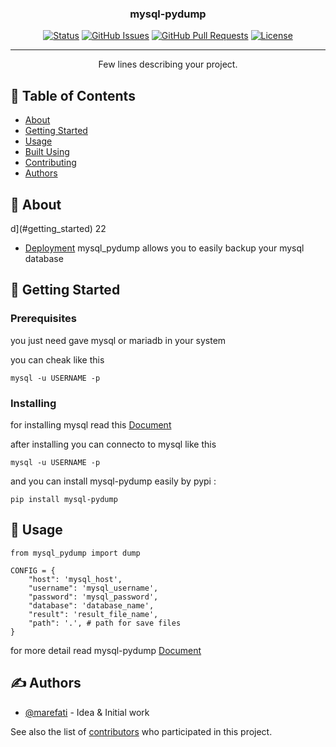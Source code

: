 <h3 align="center">mysql-pydump</h3>

<div align="center">

[![Status](https://img.shields.io/badge/status-active-success.svg)]()
[![GitHub Issues](https://img.shields.io/github/issues/kylelobo/The-Documentation-Compendium.svg)](https://github.com/marefati110/mysql-pydump/issues)
[![GitHub Pull Requests](https://img.shields.io/github/issues-pr/kylelobo/The-Documentation-Compendium.svg)](https://github.com/marefati110/mysql-pydump/pulls)
[![License](https://img.shields.io/badge/license-MIT-blue.svg)](/LICENSE)

</div>

---

<p align="center"> Few lines describing your project.
    <br> 
</p>

## 📝 Table of Contents

- [About](#about)
- [Getting Started](#getting_started)
- [Usage](#usage)
- [Built Using](#built_using)
- [Contributing](../CONTRIBUTING.md)
- [Authors](#authors)

## 🧐 About <a name = "about"></a>
d](#getting_started)
22
- [Deployment](#deployment)
mysql_pydump allows you to easily backup your mysql database

## 🏁 Getting Started <a name = "getting_started"></a>

### Prerequisites

you just need gave mysql or mariadb in your system

you can cheak like this
```
mysql -u USERNAME -p
```

### Installing

for installing mysql read this <a href = "https://dev.mysql.com/doc/mysql-installation-excerpt/5.7/en/">Document</a>

after installing you can connecto to mysql like this 

```
mysql -u USERNAME -p
```

and you can install mysql-pydump easily by pypi :

```
pip install mysql-pydump
```


## 🎈 Usage <a name="usage"></a>

```
from mysql_pydump import dump

CONFIG = {
    "host": 'mysql_host',
    "username": 'mysql_username',
    "password": 'mysql_password',
    "database": 'database_name',
    "result": 'result_file_name',
    "path": '.', # path for save files
}
```
  for more detail read mysql-pydump <a href="">Document</a>

## ✍️ Authors <a name = "authors"></a>

- [@marefati](https://github.com/marefati110) - Idea & Initial work

See also the list of [contributors](https://github.com/marefati110/mysql-pydump/graphs/contributors) who participated in this project.
